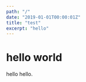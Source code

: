 ```yaml
---
path: "/"
date: "2019-01-01T00:00:01Z"
title: "test"
excerpt: "hello"
---
```


# hello world

hello hello.
